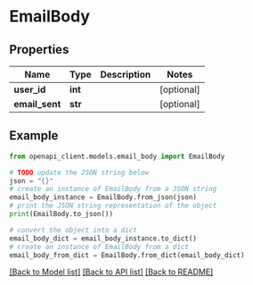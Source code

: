 # EmailBody


## Properties

Name | Type | Description | Notes
------------ | ------------- | ------------- | -------------
**user_id** | **int** |  | [optional] 
**email_sent** | **str** |  | [optional] 

## Example

```python
from openapi_client.models.email_body import EmailBody

# TODO update the JSON string below
json = "{}"
# create an instance of EmailBody from a JSON string
email_body_instance = EmailBody.from_json(json)
# print the JSON string representation of the object
print(EmailBody.to_json())

# convert the object into a dict
email_body_dict = email_body_instance.to_dict()
# create an instance of EmailBody from a dict
email_body_from_dict = EmailBody.from_dict(email_body_dict)
```
[[Back to Model list]](../README.md#documentation-for-models) [[Back to API list]](../README.md#documentation-for-api-endpoints) [[Back to README]](../README.md)


